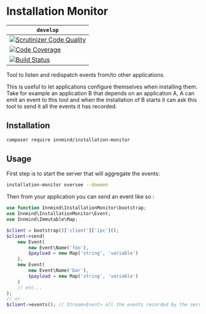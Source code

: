 # Installation Monitor

| `develop` |
|-----------|
| [![Scrutinizer Code Quality](https://scrutinizer-ci.com/g/Innmind/InstallationMonitor/badges/quality-score.png?b=develop)](https://scrutinizer-ci.com/g/Innmind/InstallationMonitor/?branch=develop) |
| [![Code Coverage](https://scrutinizer-ci.com/g/Innmind/InstallationMonitor/badges/coverage.png?b=develop)](https://scrutinizer-ci.com/g/Innmind/InstallationMonitor/?branch=develop) |
| [![Build Status](https://scrutinizer-ci.com/g/Innmind/InstallationMonitor/badges/build.png?b=develop)](https://scrutinizer-ci.com/g/Innmind/InstallationMonitor/build-status/develop) |

Tool to listen and redispatch events from/to other applications.

This is useful to let applications configure themselves when installing them. Take for example an application B that depends on an application A, A can emit an event to this tool and when the installation of B starts it can ask this tool to send it all the events it has recorded.

## Installation

```sh
composer require innmind/installation-monitor
```

## Usage

First step is to start the server that will aggregate the events:

```sh
installation-monitor oversee --daemon
```

Then from your application you can send an event like so :

```php
use function Innmind\InstallationMonitor\bootstrap;
use Innmind\InstallationMonitor\Event;
use Innmind\Immutable\Map;

$client = bootstrap()['client']['ipc']();
$client->send(
    new Event(
        new Event\Name('foo'),
        $payload = new Map('string', 'variable')
    ),
    new Event(
        new Event\Name('bar'),
        $payload = new Map('string', 'variable')
    )
    // etc...
);
// or
$client->events(); // Stream<Event> all the events recorded by the server
```
